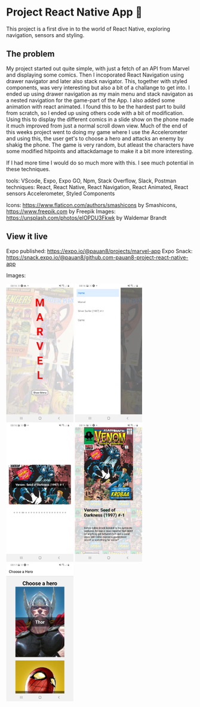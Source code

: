 # Project React Native App 📱
This project is a first dive in to the world of React Native, exploring navigation, sensors and styling.

## The problem

My project started out quite simple, with just a fetch of an API from Marvel and displaying some comics. Then I incoporated React Navigation using drawer navigator and later also stack navigator. This, together with styled components, was very interesting but also a bit of a challange to get into. I ended up using drawer navigation as my main menu and stack navigaton as a nested navigation for the game-part of the App.
I also added some animation with react animated. I found this to be the hardest part to build from scratch, so I ended up using others code with a bit of modification. Using this to display the different comics in a slide show on the phone made it much improved from just a normal scroll down view.
Much of the end of this weeks project went to doing my game where I use the Accelerometer and using this, the user get's to choose a hero and attacks an enemy by shakig the phone. The game is very random, but atleast the characters have some modified hitpoints and attackdamage to make it a bit more interesting.

If I had more time I would do so much more with this. I see much potential in these techniques.

tools: VScode, Expo, Expo GO, Npm, Stack Overflow, Slack, Postman
techniques: React, React Native, React Navigation, React Animated, React sensors Accelerometer, Styled Components

Icons: https://www.flaticon.com/authors/smashicons by Smashicons, https://www.freepik.com by Freepik
Images: https://unsplash.com/photos/eIOPDU3Fkwk by Waldemar Brandt

## View it live
 Expo published: https://expo.io/@pauan8/projects/marvel-app
 Expo Snack: https://snack.expo.io/@pauan8/github.com-pauan8-project-react-native-app

 Images:

<img src="./assets/Previews/Screenshot_20210412-001629_Expo Go.jpg" style=" width:180px ; height:370px " />
<img src="./assets/Previews/Screenshot_20210412-001636_Expo Go.jpg" style=" width:180px ; height:370px " />
<img src="./assets/Previews/Screenshot_20210412-001642_Expo Go.jpg" style=" width:180px ; height:370px " />
<img src="./assets/Previews/Screenshot_20210412-001658_Expo Go.jpg" style=" width:180px ; height:370px " />
<img src="./assets/Previews/Screenshot_20210412-001710_Expo Go.jpg" style=" width:180px ; height:370px " />
